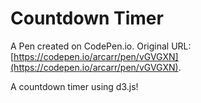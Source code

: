 # Countdown Timer

A Pen created on CodePen.io. Original URL: [https://codepen.io/arcarr/pen/vGVGXN](https://codepen.io/arcarr/pen/vGVGXN).

A countdown timer using d3.js!